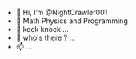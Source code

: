 - 👋 Hi, I’m @NightCrawler001
- 👀 Math Physics and Programming 
- 🌱 kock knock ...
- 💞️ who's there ? ...
- 📫 ...

<!---
NightCrawler001/NightCrawler001 is a ✨ special ✨ repository because its `README.md` (this file) appears on your GitHub profile.
You can click the Preview link to take a look at your changes.
--->
